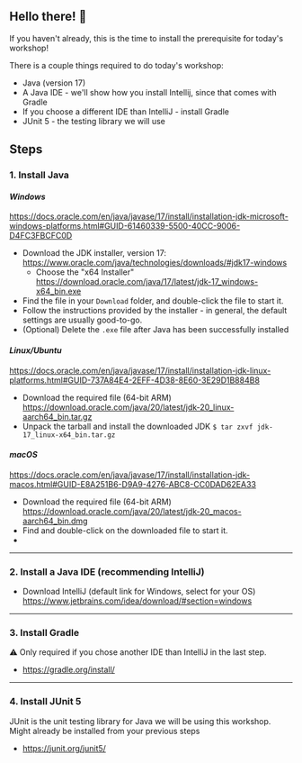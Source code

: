 ## Hello there! 👋 
If you haven't already, this is the time to install the prerequisite for today's workshop! 

There is a couple things required to do today's workshop: 
- Java (version 17) 
- A Java IDE - we'll show how you install Intellij, since that comes with Gradle
- If you choose a different IDE than IntelliJ - install Gradle
- JUnit 5 - the testing library we will use

## Steps

### 1. Install Java
#### *Windows* 
https://docs.oracle.com/en/java/javase/17/install/installation-jdk-microsoft-windows-platforms.html#GUID-61460339-5500-40CC-9006-D4FC3FBCFC0D

- Download the JDK installer, version 17: https://www.oracle.com/java/technologies/downloads/#jdk17-windows
    - Choose the "x64 Installer" https://download.oracle.com/java/17/latest/jdk-17_windows-x64_bin.exe
- Find the file in your `Download` folder, and double-click the file to start it.
- Follow the instructions provided by the installer - in general, the default settings are usually good-to-go. 
- (Optional) Delete the `.exe` file after Java has been successfully installed 

#### *Linux/Ubuntu*
https://docs.oracle.com/en/java/javase/17/install/installation-jdk-linux-platforms.html#GUID-737A84E4-2EFF-4D38-8E60-3E29D1B884B8
- Download the required file (64-bit ARM) https://download.oracle.com/java/20/latest/jdk-20_linux-aarch64_bin.tar.gz 
- Unpack the tarball and install the downloaded JDK `$ tar zxvf jdk-17_linux-x64_bin.tar.gz` 

#### *macOS* 
https://docs.oracle.com/en/java/javase/17/install/installation-jdk-macos.html#GUID-E8A251B6-D9A9-4276-ABC8-CC0DAD62EA33
- Download the required file (64-bit ARM) https://download.oracle.com/java/20/latest/jdk-20_macos-aarch64_bin.dmg
- Find and double-click on the downloaded file to start it.
- 
---
### 2. Install a Java IDE (recommending IntelliJ)
- Download IntelliJ (default link for Windows, select for your OS) https://www.jetbrains.com/idea/download/#section=windows


---
### 3. Install Gradle 
⚠ Only required if you chose another IDE than IntelliJ in the last step. 
- https://gradle.org/install/

---
### 4. Install JUnit 5
JUnit is the unit testing library for Java we will be using this workshop. Might already be installed from your previous steps
- https://junit.org/junit5/

